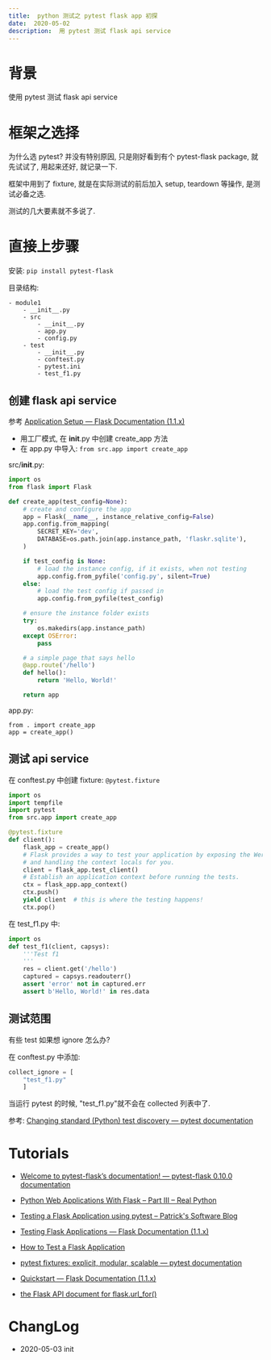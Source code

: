 ```yaml
---
title:  python 测试之 pytest flask app 初探
date:  2020-05-02
description:  用 pytest 测试 flask api service
---
```


# 背景

使用 pytest 测试 flask api service

# 框架之选择

为什么选 pytest? 并没有特别原因, 只是刚好看到有个 pytest-flask package, 就先试试了, 用起来还好, 就记录一下.

框架中用到了 fixture, 就是在实际测试的前后加入 setup, teardown 等操作, 是测试必备之选.

测试的几大要素就不多说了.

# 直接上步骤

安装: `pip install pytest-flask`

目录结构:
    
```
- module1
    - __init__.py
    - src
        - __init__.py
        - app.py
        - config.py
    - test
        - __init__.py
        - conftest.py
        - pytest.ini
        - test_f1.py
```

## 创建 flask api service

参考 [Application Setup — Flask Documentation (1.1.x)](https://flask.palletsprojects.com/en/1.1.x/tutorial/factory/)

- 用工厂模式, 在 __init__.py 中创建 create_app 方法
- 在 app.py 中导入: `from src.app import create_app`

src/__init__.py:

```py
import os
from flask import Flask

def create_app(test_config=None):
    # create and configure the app
    app = Flask(__name__, instance_relative_config=False)
    app.config.from_mapping(
        SECRET_KEY='dev',
        DATABASE=os.path.join(app.instance_path, 'flaskr.sqlite'),
    )

    if test_config is None:
        # load the instance config, if it exists, when not testing
        app.config.from_pyfile('config.py', silent=True)
    else:
        # load the test config if passed in
        app.config.from_pyfile(test_config)

    # ensure the instance folder exists
    try:
        os.makedirs(app.instance_path)
    except OSError:
        pass

    # a simple page that says hello
    @app.route('/hello')
    def hello():
        return 'Hello, World!'

    return app

```

app.py:

```
from . import create_app
app = create_app()
```

## 测试 api service

在 conftest.py 中创建 fixture: `@pytest.fixture`

```py
import os
import tempfile
import pytest
from src.app import create_app

@pytest.fixture
def client():
    flask_app = create_app() 
    # Flask provides a way to test your application by exposing the Werkzeug test Client
    # and handling the context locals for you.
    client = flask_app.test_client()
    # Establish an application context before running the tests.
    ctx = flask_app.app_context()
    ctx.push()
    yield client  # this is where the testing happens!
    ctx.pop()
```

在 test_f1.py 中:

```py
import os
def test_f1(client, capsys):
    '''Test f1
    '''
    res = client.get('/hello')
    captured = capsys.readouterr()
    assert 'error' not in captured.err
    assert b'Hello, World!' in res.data
```

## 测试范围

有些 test 如果想 ignore 怎么办?

在 conftest.py 中添加:
```py
collect_ignore = [
    "test_f1.py"
    ]
```

当运行 pytest 的时候, "test_f1.py"就不会在 collected 列表中了.

参考: [Changing standard (Python) test discovery — pytest documentation](https://docs.pytest.org/en/latest/example/pythoncollection.html)

# Tutorials
- [Welcome to pytest-flask’s documentation! — pytest-flask 0.10.0 documentation](https://pytest-flask.readthedocs.io/en/latest/)
- [Python Web Applications With Flask – Part III – Real Python](https://realpython.com/python-web-applications-with-flask-part-iii/#the-tests)
- [Testing a Flask Application using pytest – Patrick's Software Blog](https://www.patricksoftwareblog.com/testing-a-flask-application-using-pytest/)
- [Testing Flask Applications — Flask Documentation (1.1.x)](https://flask.palletsprojects.com/en/1.1.x/testing/)
- [How to Test a Flask Application](https://www.damyanon.net/post/flask-series-testing/)
- [pytest fixtures: explicit, modular, scalable — pytest documentation](https://docs.pytest.org/en/latest/fixture.html)


- [Quickstart — Flask Documentation (1.1.x)](https://flask.palletsprojects.com/en/1.1.x/quickstart/#redirects-and-errors)
- [the Flask API document for flask.url_for()](http://flask.pocoo.org/docs/api/#flask.url_for)

# ChangLog
- 2020-05-03 init

